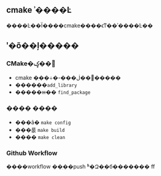 ## cmake ʾ����Ŀ
 ����Ŀ��Ϊ����cmake����ϵͳ��ʾ����Ŀ��
## ʹ�õ��ļ�����
### CMake�ؼ��﷨
- cmake �ִ��÷�-���ڶ��󴫵�����
- ������`add_library`
- �����ⲿ�� `find_package`
### ���� ����
- ���ã� `make config`
- ���룺 `make build`
- ����   `make clean`
### Github Workflow
����workflow ��ִ��push ʱ�Զ�ִ�б�������
ff